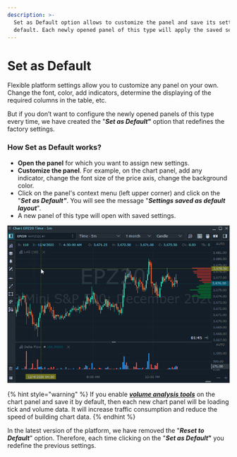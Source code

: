 ```yaml
---
description: >-
  Set as Default option allows to customize the panel and save its settings by
  default. Each newly opened panel of this type will apply the saved settings.
---
```


# Set as Default

Flexible platform settings allow you to customize any panel on your own. Change the font, color, add indicators, determine the displaying of the required columns in the table, etc.

But if you don’t want to configure the newly opened panels of this type every time, we have created the "_**Set as Default**_**"** option that redefines the factory settings. 

### How Set as Default works?

* **Open the panel** for which you want to assign new settings.
* **Customize the panel**. For example, on the chart panel, add any indicator, change the font size of the price axis, change the background color.
* Click on the panel's context menu \(left upper corner\) and click on the "_**Set as Default"**_. You will see the message "_**Settings saved as default layout**_".
* A new panel of this type will open with saved settings.

![Saving settings as default](../.gitbook/assets/set-as-default%20%281%29.gif)

{% hint style="warning" %}
If you enable [_**volume analysis tools**_](https://help.quantower.com/analytics-panels/chart/volume-analysis-tools) on the chart panel and save it by default, then each new chart panel will be loading tick and volume data. It will increase traffic consumption and reduce the speed of building chart data.
{% endhint %}

In the latest version of the platform, we have removed the "_**Reset to Default**_" option. Therefore, each time clicking on the "_**Set as Default**_**"** you redefine the previous settings.


